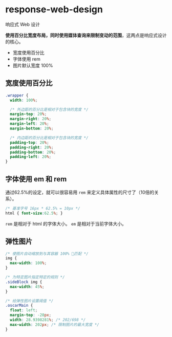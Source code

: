 # response-web-design

响应式 Web 设计

**使用百分比宽度布局，同时使用媒体查询来限制变动的范围**，这两点是响应式设计的核心。

- 宽度使用百分比
- 字体使用 rem
- 图片默认宽度 100%

## 宽度使用百分比

```css
.wrapper {
  width: 100%;

  /* 外边距的百分比是相对于包含块的宽度 */
  margin-top: 20%;
  margin-right: 20%;
  margin-left: 20%;
  margin-bottom: 20%;

  /* 内边距的百分比是相对于包含块的宽度 */
  padding-top: 20%;
  padding-right: 20%;
  padding-bottom: 20%;
  padding-left: 20%;
}
```

## 字体使用 em 和 rem

通过62.5%的设定，就可以很容易用 `rem` 来定义具体属性的尺寸了（10倍的关系）。

```css
/* 基准字号 16px * 62.5% = 10px */ 
html { font-size:62.5%; }
```


`rem` 是相对于 html 的字体大小。
`em` 是相对于当前字体大小。

## 弹性图片

```css
/* 使图片自动缩放到与其容器 100% 匹配 */
img {
  max-width: 100%;
}

/* 为特定图片指定特定的规则 */
.sideBlock img {
  max-width: 45%;
}

/* 给弹性图片设置阈值 */
.oscarMain {
  float: left;
  margin-top: -28px;
  width: 28.9398281%; /* 202/698 */
  max-width: 202px; /* 限制图片的最大宽度 */
}
```